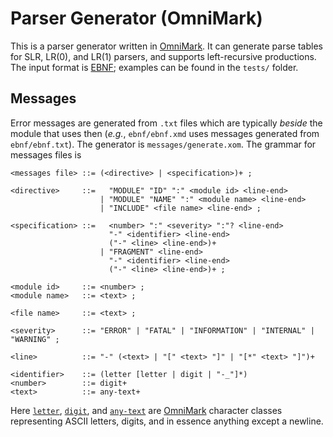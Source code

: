 # Parser Generator (OmniMark)

This is a parser generator written in [OmniMark](http://developers.stilo.com/docs/html/index.htm).
It can generate parse tables for SLR, LR(0), and LR(1) parsers, and supports left-recursive productions.
The input format is [EBNF](https://en.wikipedia.org/wiki/Extended_Backus–Naur_form); examples can be found in the `tests/` folder. 

## Messages

Error messages are generated from `.txt` files which are typically *beside* the module that uses then (*e.g.*, `ebnf/ebnf.xmd` uses messages generated from `ebnf/ebnf.txt`). The generator is `messages/generate.xom`. The grammar for messages files is
```
<messages file> ::= (<directive> | <specification>)+ ;

<directive>     ::=   "MODULE" "ID" ":" <module id> <line-end>
                    | "MODULE" "NAME" ":" <module name> <line-end>
                    | "INCLUDE" <file name> <line-end> ;

<specification> ::=   <number> ":" <severity> ":"? <line-end>
                      "-" <identifier> <line-end>
                      ("-" <line> <line-end>)+
                    | "FRAGMENT" <line-end>
                      "-" <identifier> <line-end>
                      ("-" <line> <line-end>)+ ;

<module id>     ::= <number> ;
<module name>   ::= <text> ;

<file name>     ::= <text> ;

<severity>      ::= "ERROR" | "FATAL" | "INFORMATION" | "INTERNAL" | "WARNING" ;

<line>          ::= "-" (<text> | "[" <text> "]" | "[*" <text> "]")+

<identifier>    ::= (letter [letter | digit | "-_"]*)
<number>        ::= digit+
<text>          ::= any-text+
```
Here [`letter`](http://developers.stilo.com/docs/html/keyword/193.htm), [`digit`](http://developers.stilo.com/docs/html/keyword/102.htm), and [`any-text`](http://developers.stilo.com/docs/html/keyword/46.htm) are [OmniMark](http://developers.stilo.com/docs/html/index.htm) character classes representing ASCII letters, digits, and in essence anything except a newline. 
